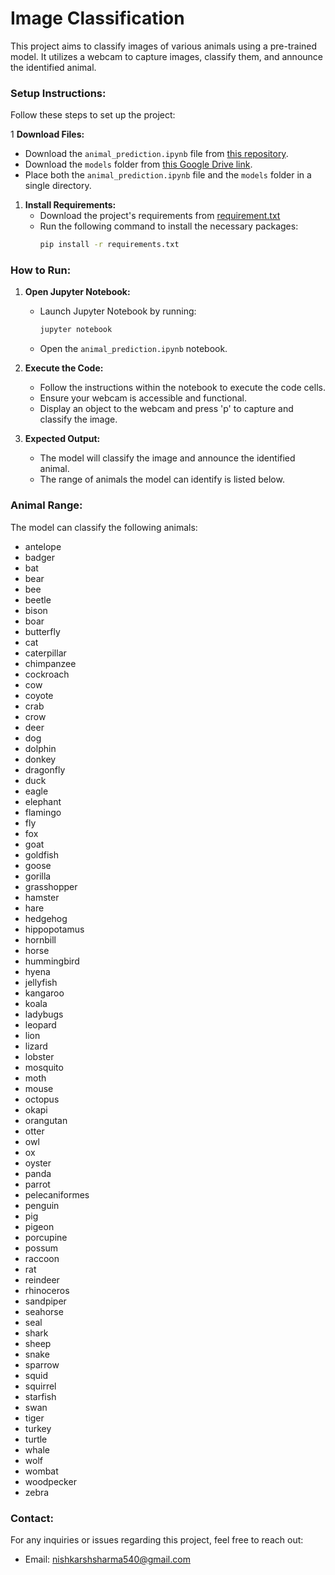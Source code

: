 # Image Classification

This project aims to classify images of various animals using a pre-trained model. It utilizes a webcam to capture images, classify them, and announce the identified animal.

### Setup Instructions:

Follow these steps to set up the project:

1 **Download Files:**
   - Download the `animal_prediction.ipynb` file from [this repository](https://github.com/nishkarsh540/ML-Projects.git).
   - Download the `models` folder from [this Google Drive link](https://drive.google.com/drive/folders/1QOqIhNx8FrsbUpqBvTgTZ7DpM_180-JI?usp=sharing).
   - Place both the `animal_prediction.ipynb` file and the `models` folder in a single directory.
   

1. **Install Requirements:**
   - Download the project's requirements from    [requirement.txt](https://github.com/nishkarsh540/ML-Projects/blob/c9346c38b0cb0859e9e94e41e7876364c900d4ce/requirements.txt)
   - Run the following command to install the necessary packages:
     ```bash
     pip install -r requirements.txt
     ```

### How to Run:

1. **Open Jupyter Notebook:**
   - Launch Jupyter Notebook by running:
     ```bash
     jupyter notebook
     ```
   - Open the `animal_prediction.ipynb` notebook.

2. **Execute the Code:**
   - Follow the instructions within the notebook to execute the code cells.
   - Ensure your webcam is accessible and functional.
   - Display an object to the webcam and press 'p' to capture and classify the image.

3. **Expected Output:**
   - The model will classify the image and announce the identified animal.
   - The range of animals the model can identify is listed below.

### Animal Range:

The model can classify the following animals:

- antelope
- badger
- bat
- bear
- bee
- beetle
- bison
- boar
- butterfly
- cat
- caterpillar
- chimpanzee
- cockroach
- cow
- coyote
- crab
- crow
- deer
- dog
- dolphin
- donkey
- dragonfly
- duck
- eagle
- elephant
- flamingo
- fly
- fox
- goat
- goldfish
- goose
- gorilla
- grasshopper
- hamster
- hare
- hedgehog
- hippopotamus
- hornbill
- horse
- hummingbird
- hyena
- jellyfish
- kangaroo
- koala
- ladybugs
- leopard
- lion
- lizard
- lobster
- mosquito
- moth
- mouse
- octopus
- okapi
- orangutan
- otter
- owl
- ox
- oyster
- panda
- parrot
- pelecaniformes
- penguin
- pig
- pigeon
- porcupine
- possum
- raccoon
- rat
- reindeer
- rhinoceros
- sandpiper
- seahorse
- seal
- shark
- sheep
- snake
- sparrow
- squid
- squirrel
- starfish
- swan
- tiger
- turkey
- turtle
- whale
- wolf
- wombat
- woodpecker
- zebra

### Contact:

For any inquiries or issues regarding this project, feel free to reach out:

- Email: [nishkarshsharma540@gmail.com](mailto:nishkarshsharma540.com)
